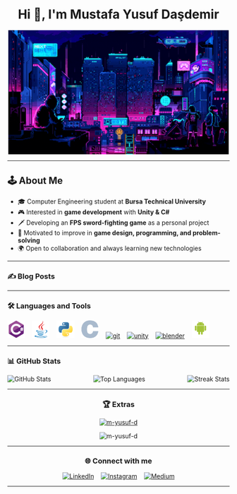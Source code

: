 <h1 align="center">Hi 👋, I'm Mustafa Yusuf Daşdemir</h1>
<p align="center">
<img align="center" src="Assets/Gif.gif" width="500" />
</p>

---


## 🕹️ About Me
- 🎓 Computer Engineering student at **Bursa Technical University**  
- 🎮 Interested in **game development** with **Unity & C#**  
- 🗡️ Developing an **FPS sword-fighting game** as a personal project  
- 🚀 Motivated to improve in **game design, programming, and problem-solving**  
- 🌍 Open to collaboration and always learning new technologies  

---


### ✍️ Blog Posts
<!-- BLOG-POST-LIST start -->
<!-- BLOG-POST-LIST end -->

---


### 🛠 Languages and Tools

[<img src="https://raw.githubusercontent.com/devicons/devicon/master/icons/csharp/csharp-original.svg" alt="csharp" width="40" height="40"/>](https://www.w3schools.com/cs/)
&nbsp;&nbsp;
[<img src="https://raw.githubusercontent.com/devicons/devicon/master/icons/java/java-original.svg" alt="java" width="40" height="40"/>](https://www.java.com)
&nbsp;&nbsp;
[<img src="https://raw.githubusercontent.com/devicons/devicon/master/icons/python/python-original.svg" alt="python" width="40" height="40"/>](https://www.python.org)
&nbsp;&nbsp;
[<img src="https://raw.githubusercontent.com/devicons/devicon/master/icons/c/c-original.svg" alt="c" width="40" height="40"/>](https://www.cprogramming.com/)
&nbsp;&nbsp;
[<img src="https://www.vectorlogo.zone/logos/git-scm/git-scm-icon.svg" alt="git" width="40" height="40"/>](https://git-scm.com/)
&nbsp;&nbsp;
[<img src="https://www.vectorlogo.zone/logos/unity3d/unity3d-icon.svg" alt="unity" width="40" height="40"/>](https://unity.com/)
&nbsp;&nbsp;
[<img src="https://download.blender.org/branding/community/blender_community_badge_white.svg" alt="blender" width="40" height="40"/>](https://www.blender.org/)
&nbsp;&nbsp;
[<img src="https://raw.githubusercontent.com/devicons/devicon/master/icons/android/android-original-wordmark.svg" alt="android" width="40" height="40"/>](https://developer.android.com)

---


### 📊 GitHub Stats  

<p align="center">
  <img align="left" src="https://github-readme-stats.vercel.app/api?username=m-yusuf-d&show_icons=true&theme=dark&locale=en" alt="GitHub Stats" />
  <img align="right" src="https://github-readme-streak-stats.herokuapp.com/?user=m-yusuf-d&theme=dark" alt="Streak Stats" />
</p>




<p align="center">
  <img src="https://github-readme-stats.vercel.app/api/top-langs?username=m-yusuf-d&show_icons=true&theme=dark&locale=en&layout=compact" alt="Top Languages" />
</p>

---


<h3 align="center">🏆 Extras</h3>
<p align="center"> 
  <a href="https://github.com/ryo-ma/github-profile-trophy">
    <img src="https://github-profile-trophy.vercel.app/?username=m-yusuf-d" alt="m-yusuf-d" />
  </a> 
</p>

<p align="center"> 
  <img src="https://komarev.com/ghpvc/?username=m-yusuf-d&label=Profile%20views&color=0e75b6&style=flat" alt="m-yusuf-d" /> 
</p>

---


<h3 align="center">🌐 Connect with me</h3>
<div align="center">
  
[<img src="https://raw.githubusercontent.com/rahuldkjain/github-profile-readme-generator/master/src/images/icons/Social/linked-in-alt.svg" alt="LinkedIn" height="30" width="30">](https://linkedin.com/in/mustafa-yusuf-dasdemir)
&nbsp;&nbsp;
[<img src="https://raw.githubusercontent.com/rahuldkjain/github-profile-readme-generator/master/src/images/icons/Social/instagram.svg" alt="Instagram" height="30" width="30">](https://instagram.com/mysf_dsdmr25)
&nbsp;&nbsp;
[<img src="https://raw.githubusercontent.com/rahuldkjain/github-profile-readme-generator/master/src/images/icons/Social/medium.svg" alt="Medium" height="30" width="30">](https://medium.com/@myusufd)
</div>

---
